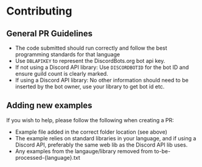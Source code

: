 # Contributing

## General PR Guidelines
* The code submitted should run correctly and follow the best programming standards for that language
* Use `DBLAPIKEY` to represent the DiscordBots.org bot api key.
* If not using a Discord API library: Use `DISCORDBOTID` for the bot ID and ensure guild count is clearly marked.
* If using a Discord API library: No other information should need to be inserted by the bot owner, use your library to get bot id etc.

## Adding new examples
If you wish to help, please follow the following when creating a PR:
* Example file added in the correct folder location (see above)
* The example relies on standard libraries in your language, and if using a Discord API, preferably the same web lib as the Discord API lib uses.
* Any examples from the langauge/library removed from to-be-processed-{language}.txt
